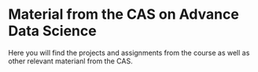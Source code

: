 # Material from the CAS on Advance Data Science

Here you will find the projects and assignments from the course as well as other relevant materianl from the CAS.
